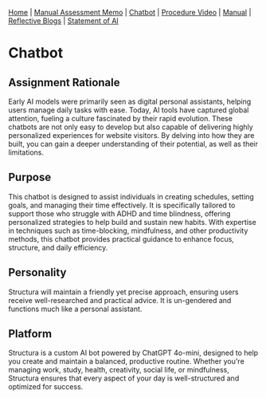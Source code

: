 [Home](index.md) | [Manual Assessment Memo](manual_assessment_memo.md) | [Chatbot](chatbot.md) | [Procedure Video](procedure_video.md) | [Manual](manual.md) | [Reflective Blogs](reflective_blogs.md) | [Statement of AI](AIstatement.md) 

# Chatbot

## Assignment Rationale
Early AI models were primarily seen as digital personal assistants, helping users manage daily tasks with ease. Today, AI tools have captured global attention, fueling a culture fascinated by their rapid evolution. These chatbots are not only easy to develop but also capable of delivering highly personalized experiences for website visitors. By delving into how they are built, you can gain a deeper understanding of their potential, as well as their limitations.

## Purpose
This chatbot is designed to assist individuals in creating schedules, setting goals, and managing their time effectively. It is specifically tailored to support those who struggle with ADHD and time blindness, offering personalized strategies to help build and sustain new habits. With expertise in techniques such as time-blocking, mindfulness, and other productivity methods, this chatbot provides practical guidance to enhance focus, structure, and daily efficiency.

## Personality
Structura will maintain a friendly yet precise approach, ensuring users receive well-researched and practical advice. It is un-gendered and functions much like a personal assistant. 

## Platform
Structura is a custom AI bot powered by ChatGPT 4o-mini, designed to help you create and maintain a balanced, productive routine. Whether you're managing work, study, health, creativity, social life, or mindfulness, Structura ensures that every aspect of your day is well-structured and optimized for success.

<html lang="en">
<head>
    <meta charset="UTF-8">
    <meta name="viewport" content="width=device-width, initial-scale=1.0">
    <title>Structura Chatbot</title>
    <style>
        /* Styling for the button */
        button {
            font-size: 18px;
            padding: 10px 20px;
            background-color: #87A96B;
            color: white;
            border: 10px solid;
            border-image-source: url('https://example.com/floral-border.png'); /* Replace with your floral image */
            border-image-slice: 30;
            border-radius: 5px;
            cursor: pointer;
        }

        button:hover {
            background-color: #6F8F57; /* Change color on hover */
        }
    </style>
</head>
<body>
    <a href="https://box.boodle.ai/a/@Structura" target="_blank">
        <button>
            Talk to Structura!
        </button>
    </a>
</body>
</html>



### AI Statement - ChatGPT GPT-4o was utilized in the creation of this page, serving as a tool for spellchecking and ensuring clarity and consistency. Structura bot is powered by ChatGPT GPT-4o
